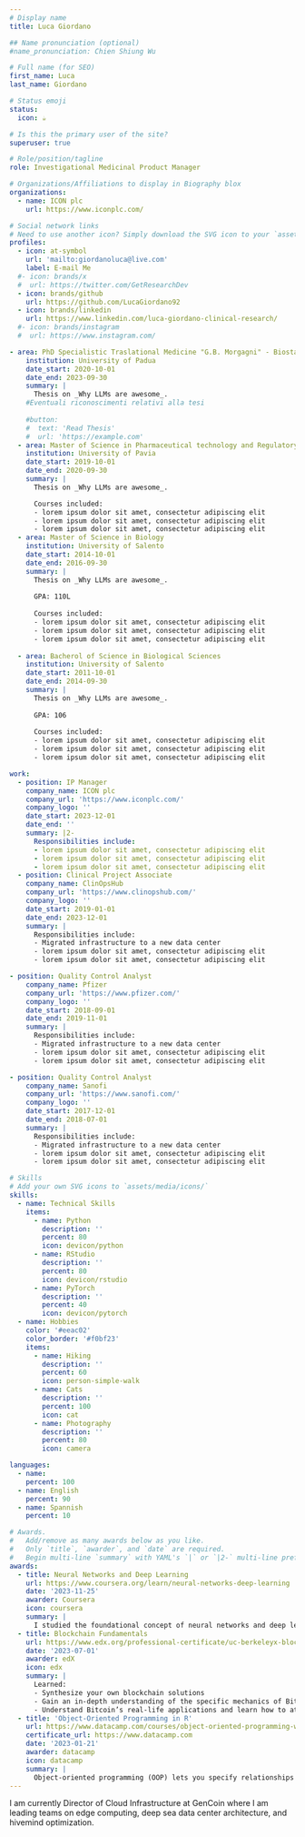 ```yaml
---
# Display name
title: Luca Giordano

## Name pronunciation (optional)
#name_pronunciation: Chien Shiung Wu

# Full name (for SEO)
first_name: Luca
last_name: Giordano

# Status emoji
status:
  icon: ☕️

# Is this the primary user of the site?
superuser: true

# Role/position/tagline
role: Investigational Medicinal Product Manager

# Organizations/Affiliations to display in Biography blox
organizations:
  - name: ICON plc
    url: https://www.iconplc.com/

# Social network links
# Need to use another icon? Simply download the SVG icon to your `assets/media/icons/` folder.
profiles:
  - icon: at-symbol
    url: 'mailto:giordanoluca@live.com'
    label: E-mail Me
  #- icon: brands/x
  #  url: https://twitter.com/GetResearchDev
  - icon: brands/github
    url: https://github.com/LucaGiordano92
  - icon: brands/linkedin
    url: https://www.linkedin.com/luca-giordano-clinical-research/
  #- icon: brands/instagram
  #  url: https://www.instagram.com/

- area: PhD Specialistic Traslational Medicine "G.B. Morgagni" - Biostatistics and Clinical Epidemiology
    institution: University of Padua
    date_start: 2020-10-01
    date_end: 2023-09-30
    summary: |
      Thesis on _Why LLMs are awesome_.
    #Eventuali riconoscimenti relativi alla tesi
    
    #button:
    #  text: 'Read Thesis'
    #  url: 'https://example.com'
  - area: Master of Science in Pharmaceutical technology and Regulatory activities
    institution: University of Pavia
    date_start: 2019-10-01
    date_end: 2020-09-30
    summary: |
      Thesis on _Why LLMs are awesome_.

      Courses included:
      - lorem ipsum dolor sit amet, consectetur adipiscing elit
      - lorem ipsum dolor sit amet, consectetur adipiscing elit
      - lorem ipsum dolor sit amet, consectetur adipiscing elit
  - area: Master of Science in Biology
    institution: University of Salento
    date_start: 2014-10-01
    date_end: 2016-09-30
    summary: |
      Thesis on _Why LLMs are awesome_.
   
      GPA: 110L
      
      Courses included:
      - lorem ipsum dolor sit amet, consectetur adipiscing elit
      - lorem ipsum dolor sit amet, consectetur adipiscing elit
      - lorem ipsum dolor sit amet, consectetur adipiscing elit
   
  - area: Bacherol of Science in Biological Sciences
    institution: University of Salento
    date_start: 2011-10-01
    date_end: 2014-09-30
    summary: |
      Thesis on _Why LLMs are awesome_.
   
      GPA: 106
      
      Courses included:
      - lorem ipsum dolor sit amet, consectetur adipiscing elit
      - lorem ipsum dolor sit amet, consectetur adipiscing elit
      - lorem ipsum dolor sit amet, consectetur adipiscing elit  

work:
  - position: IP Manager
    company_name: ICON plc
    company_url: 'https://www.iconplc.com/'
    company_logo: ''
    date_start: 2023-12-01
    date_end: ''
    summary: |2-
      Responsibilities include:
      - lorem ipsum dolor sit amet, consectetur adipiscing elit
      - lorem ipsum dolor sit amet, consectetur adipiscing elit
      - lorem ipsum dolor sit amet, consectetur adipiscing elit
  - position: Clinical Project Associate
    company_name: ClinOpsHub
    company_url: 'https://www.clinopshub.com/'
    company_logo: ''
    date_start: 2019-01-01
    date_end: 2023-12-01
    summary: |
      Responsibilities include:
      - Migrated infrastructure to a new data center
      - lorem ipsum dolor sit amet, consectetur adipiscing elit
      - lorem ipsum dolor sit amet, consectetur adipiscing elit

- position: Quality Control Analyst
    company_name: Pfizer
    company_url: 'https://www.pfizer.com/'
    company_logo: ''
    date_start: 2018-09-01
    date_end: 2019-11-01
    summary: |
      Responsibilities include:
      - Migrated infrastructure to a new data center
      - lorem ipsum dolor sit amet, consectetur adipiscing elit
      - lorem ipsum dolor sit amet, consectetur adipiscing elit

- position: Quality Control Analyst
    company_name: Sanofi
    company_url: 'https://www.sanofi.com/'
    company_logo: ''
    date_start: 2017-12-01
    date_end: 2018-07-01
    summary: |
      Responsibilities include:
      - Migrated infrastructure to a new data center
      - lorem ipsum dolor sit amet, consectetur adipiscing elit
      - lorem ipsum dolor sit amet, consectetur adipiscing elit

# Skills
# Add your own SVG icons to `assets/media/icons/`
skills:
  - name: Technical Skills
    items:
      - name: Python
        description: ''
        percent: 80
        icon: devicon/python
      - name: RStudio
        description: ''
        percent: 80
        icon: devicon/rstudio
      - name: PyTorch
        description: ''
        percent: 40
        icon: devicon/pytorch
  - name: Hobbies
    color: '#eeac02'
    color_border: '#f0bf23'
    items:
      - name: Hiking
        description: ''
        percent: 60
        icon: person-simple-walk
      - name: Cats
        description: ''
        percent: 100
        icon: cat
      - name: Photography
        description: ''
        percent: 80
        icon: camera

languages:
  - name: 
    percent: 100
  - name: English
    percent: 90
  - name: Spannish
    percent: 10

# Awards.
#   Add/remove as many awards below as you like.
#   Only `title`, `awarder`, and `date` are required.
#   Begin multi-line `summary` with YAML's `|` or `|2-` multi-line prefix and indent 2 spaces below.
awards:
  - title: Neural Networks and Deep Learning
    url: https://www.coursera.org/learn/neural-networks-deep-learning
    date: '2023-11-25'
    awarder: Coursera
    icon: coursera
    summary: |
      I studied the foundational concept of neural networks and deep learning. By the end, I was familiar with the significant technological trends driving the rise of deep learning; build, train, and apply fully connected deep neural networks; implement efficient (vectorized) neural networks; identify key parameters in a neural network’s architecture; and apply deep learning to your own applications.
  - title: Blockchain Fundamentals
    url: https://www.edx.org/professional-certificate/uc-berkeleyx-blockchain-fundamentals
    date: '2023-07-01'
    awarder: edX
    icon: edx
    summary: |
      Learned:
      - Synthesize your own blockchain solutions
      - Gain an in-depth understanding of the specific mechanics of Bitcoin
      - Understand Bitcoin’s real-life applications and learn how to attack and destroy Bitcoin, Ethereum, smart contracts and Dapps, and alternatives to Bitcoin’s Proof-of-Work consensus algorithm
  - title: 'Object-Oriented Programming in R'
    url: https://www.datacamp.com/courses/object-oriented-programming-with-s3-and-r6-in-r
    certificate_url: https://www.datacamp.com
    date: '2023-01-21'
    awarder: datacamp
    icon: datacamp
    summary: |
      Object-oriented programming (OOP) lets you specify relationships between functions and the objects that they can act on, helping you manage complexity in your code. This is an intermediate level course, providing an introduction to OOP, using the S3 and R6 systems. S3 is a great day-to-day R programming tool that simplifies some of the functions that you write. R6 is especially useful for industry-specific analyses, working with web APIs, and building GUIs.
---
```


I am currently Director of Cloud Infrastructure at GenCoin where I am leading teams on edge computing, deep sea data center architecture, and hivemind optimization.

